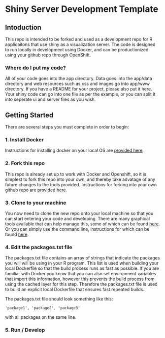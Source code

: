 # Shiny Server Development Template

## Intoduction

This repo is intended to be forked and used as a development repo for R applicaitons that use shiny as a visualization server.  The code is designed
to run locally in development using Docker, and can be productionized using your github repo through OpenShift.

### Where do I put my code?

All of your code goes into the app directory. Data goes into the app/data directory and web resources such as css and images go into app/www directory.
If you have a README for your project, please also put it here.  Your shiny code can go into one file as per the example, or you can split it into
seperate ui and server files as you wish.

## Getting Started

There are several steps you must complete in order to begin:

### 1. Install Docker

Instructions for installing docker on your local OS are [provided here]("https://docs.docker.com/engine/installation/" "Yeah! Install Docker").

### 2. Fork this repo

This repo is already set up to work with Docker and Openshift, so it is simplest to fork this repo into your own, and thereby take advatage of any future changes to the tools provided.
Instructions for forking into your own github repo are [provided here]("https://help.github.com/articles/fork-a-repo/" "Fork Repo in Github").

### 3. Clone to your machine

You now need to clone the new repo onto your local machine so that you can start entering your code and developing.  There are many graphical tools available that can help manage this,
some of which can be found [here]("https://git-scm.com/download/gui/linux" "Github GUI").  Or you can simply use the command line, instructions for which can be
found [here]("https://git-scm.com/book/en/v2/Git-Basics-Getting-a-Git-Repository" "git command line").

### 4. Edit the packages.txt file

The packages.txt file contains an array of strings that indicate the packages you will will be using in your R program.  This list is used when building your local Dockerfile so that the
build process runs as fast as possible.  If you are familiar with Docker you know that you can also set environment variables that import this information, however this prevents the build process
from using the cached layer for this step.  Therefore the packages.txt file is used to build an explicit local Dockerfile that ensures fast repeated builds.

The packages.txt file should look something like this:
```
'package1', 'package2', 'package3'
```
with all packages on the same line.

### 5. Run / Develop
